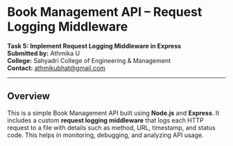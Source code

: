 # Book Management API – Request Logging Middleware

**Task 5: Implement Request Logging Middleware in Express**  
**Submitted by:** Athmika U  
**College:** Sahyadri College of Engineering & Management  
**Contact:** [athmikubhat@gmail.com](mailto:athmikubhat@gmail.com)

---

## Overview

This is a simple Book Management API built using **Node.js** and **Express**. It includes a custom **request logging middleware** that logs each HTTP request to a file with details such as method, URL, timestamp, and status code. This helps in monitoring, debugging, and analyzing API usage.

